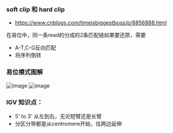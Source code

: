 ### soft clip 和 hard clip
- https://www.cnblogs.com/timeisbiggestboss/p/8856888.html

在易位中，同一条read的分成的2条匹配链如果要还原，需要
- A-T,C-G反向匹配
- 将序列倒转

### 易位模式图解
![image](https://user-images.githubusercontent.com/41554601/210094662-a75060de-e9b9-4d5a-aaff-5f7affa0db6a.png)
![image](https://user-images.githubusercontent.com/41554601/210094668-558f88fe-0556-4868-bb97-700ffa29b54a.png)

### IGV 知识点：
- 5' to 3' 从左到右，无论短臂还是长臂
- 分区分带都是从centromere开始，往两边延伸
